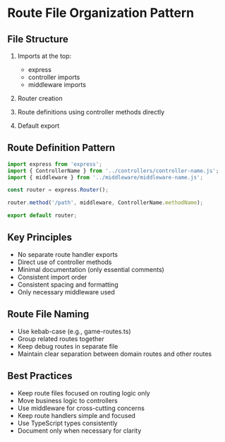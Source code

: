 # Route File Organization Pattern

## File Structure

1. Imports at the top:
   - express
   - controller imports
   - middleware imports

2. Router creation

3. Route definitions using controller methods directly

4. Default export

## Route Definition Pattern

```typescript
import express from 'express';
import { ControllerName } from '../controllers/controller-name.js';
import { middleware } from '../middleware/middleware-name.js';

const router = express.Router();

router.method('/path', middleware, ControllerName.methodName);

export default router;
```

## Key Principles

- No separate route handler exports
- Direct use of controller methods
- Minimal documentation (only essential comments)
- Consistent import order
- Consistent spacing and formatting
- Only necessary middleware used

## Route File Naming

- Use kebab-case (e.g., game-routes.ts)
- Group related routes together
- Keep debug routes in separate file
- Maintain clear separation between domain routes and other routes

## Best Practices

- Keep route files focused on routing logic only
- Move business logic to controllers
- Use middleware for cross-cutting concerns
- Keep route handlers simple and focused
- Use TypeScript types consistently
- Document only when necessary for clarity
